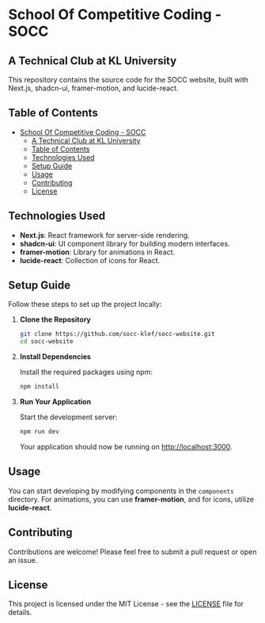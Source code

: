 # School Of Competitive Coding - SOCC

## A Technical Club at KL University

This repository contains the source code for the SOCC website, built with Next.js, shadcn-ui, framer-motion, and lucide-react.

## Table of Contents

- [School Of Competitive Coding - SOCC](#school-of-competitive-coding---socc)
  - [A Technical Club at KL University](#a-technical-club-at-kl-university)
  - [Table of Contents](#table-of-contents)
  - [Technologies Used](#technologies-used)
  - [Setup Guide](#setup-guide)
  - [Usage](#usage)
  - [Contributing](#contributing)
  - [License](#license)

## Technologies Used

- **Next.js**: React framework for server-side rendering.
- **shadcn-ui**: UI component library for building modern interfaces.
- **framer-motion**: Library for animations in React.
- **lucide-react**: Collection of icons for React.

## Setup Guide

Follow these steps to set up the project locally:

1. **Clone the Repository**

   ```bash
   git clone https://github.com/socc-klef/socc-website.git
   cd socc-website
   ```

2. **Install Dependencies**

   Install the required packages using npm:

   ```bash
   npm install
   ```


3. **Run Your Application**

   Start the development server:

   ```bash
   npm run dev
   ```

   Your application should now be running on [http://localhost:3000](http://localhost:3000).

## Usage

You can start developing by modifying components in the `components` directory. For animations, you can use **framer-motion**, and for icons, utilize **lucide-react**.

## Contributing

Contributions are welcome! Please feel free to submit a pull request or open an issue.

## License

This project is licensed under the MIT License - see the [LICENSE](LICENSE) file for details.